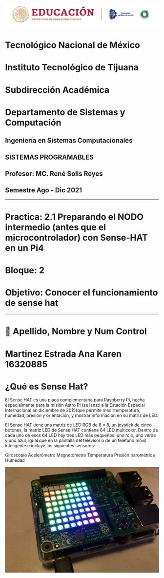 ![](imagenes/logo.PNG)

#    Tecnológico Nacional de México
#   Instituto Tecnológico de Tijuana
#        Subdirección Académica
# Departamento de Sistemas y Computación
##  Ingeniería en Sistemas Computacionales
##        SISTEMAS PROGRAMABLES
##   Profesor: MC. René Solis Reyes
##     Semestre Ago - Dic 2021
----
# Practica: 2.1 Preparando el NODO intermedio (antes que el microcontrolador) con Sense-HAT en un Pi4
# Bloque: 2
# Objetivo:  Conocer el funcionamiento de sense hat
----

# 📝 Apellido, Nombre y Num Control
# Martinez Estrada Ana Karen 16320885



# ¿Qué es Sense Hat?
El Sense HAT es una placa complementaria para Raspberry Pi, hecha especialmente para la   misión Astro Pi (se lanzó a la Estación Espacial Internacional en diciembre de 2015)que permite medirtemperatura, humedad, presión y orientación, y mostrar información en su matriz de LED. 

El Sense HAT tiene una matriz de LED RGB de 8 × 8, un joystick de cinco botones, la matriz LED de Sense HAT contiene 64 LED multicolor. Dentro de cada uno de esos 64 LED
hay tres LED más pequeños: uno rojo, uno verde y uno azul, igual que en la pantalla del televisor o de un teléfono móvil inteligente.e incluye los siguientes sensores:

Giroscopio
Acelerómetro
Magnetómetro
Temperatura
Presión barométrica
Humedad

![](imagenes/sense.jpg)
